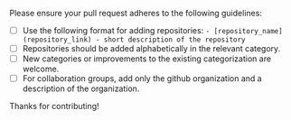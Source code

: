 Please ensure your pull request adheres to the following guidelines:

- [ ] Use the following format for adding repositories: `- [repository_name](repository_link) - short description of the repository`
- [ ] Repositories should be added alphabetically in the relevant category.
- [ ] New categories or improvements to the existing categorization are welcome.
- [ ] For collaboration groups, add only the github organization and a description of the organization.

Thanks for contributing!
